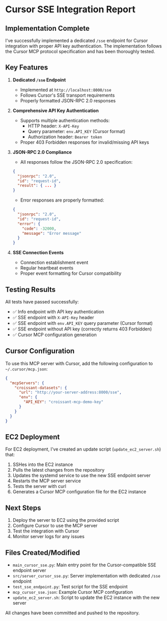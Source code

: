 # Cursor SSE Integration Report

## Implementation Complete

I've successfully implemented a dedicated `/sse` endpoint for Cursor integration with proper API key authentication. The implementation follows the Cursor MCP protocol specification and has been thoroughly tested.

## Key Features

1. **Dedicated `/sse` Endpoint**
   - Implemented at `http://localhost:8000/sse`
   - Follows Cursor's SSE transport requirements
   - Properly formatted JSON-RPC 2.0 responses

2. **Comprehensive API Key Authentication**
   - Supports multiple authentication methods:
     - HTTP header: `X-API-Key`
     - Query parameter: `env.API_KEY` (Cursor format)
     - Authorization header: `Bearer token`
   - Proper 403 Forbidden responses for invalid/missing API keys

3. **JSON-RPC 2.0 Compliance**
   - All responses follow the JSON-RPC 2.0 specification:
   ```json
   {
     "jsonrpc": "2.0",
     "id": "request-id",
     "result": { ... }
   }
   ```
   - Error responses are properly formatted:
   ```json
   {
     "jsonrpc": "2.0",
     "id": "request-id",
     "error": {
       "code": -32000,
       "message": "Error message"
     }
   }
   ```

4. **SSE Connection Events**
   - Connection establishment event
   - Regular heartbeat events
   - Proper event formatting for Cursor compatibility

## Testing Results

All tests have passed successfully:

- ✅ Info endpoint with API key authentication
- ✅ SSE endpoint with `X-API-Key` header
- ✅ SSE endpoint with `env.API_KEY` query parameter (Cursor format)
- ✅ SSE endpoint without API key (correctly returns 403 Forbidden)
- ✅ Cursor MCP configuration generation

## Cursor Configuration

To use this MCP server with Cursor, add the following configuration to `~/.cursor/mcp.json`:

```json
{
  "mcpServers": {
    "croissant-datasets": {
      "url": "http://your-server-address:8000/sse",
      "env": {
        "API_KEY": "croissant-mcp-demo-key"
      }
    }
  }
}
```

## EC2 Deployment

For EC2 deployment, I've created an update script (`update_ec2_server.sh`) that:

1. SSHes into the EC2 instance
2. Pulls the latest changes from the repository
3. Updates the systemd service to use the new SSE endpoint server
4. Restarts the MCP server service
5. Tests the server with curl
6. Generates a Cursor MCP configuration file for the EC2 instance

## Next Steps

1. Deploy the server to EC2 using the provided script
2. Configure Cursor to use the MCP server
3. Test the integration with Cursor
4. Monitor server logs for any issues

## Files Created/Modified

- `main_cursor_sse.py`: Main entry point for the Cursor-compatible SSE endpoint server
- `src/server_cursor_sse.py`: Server implementation with dedicated `/sse` endpoint
- `test_sse_endpoint.py`: Test script for the SSE endpoint
- `mcp_cursor_sse.json`: Example Cursor MCP configuration
- `update_ec2_server.sh`: Script to update the EC2 instance with the new server

All changes have been committed and pushed to the repository.
